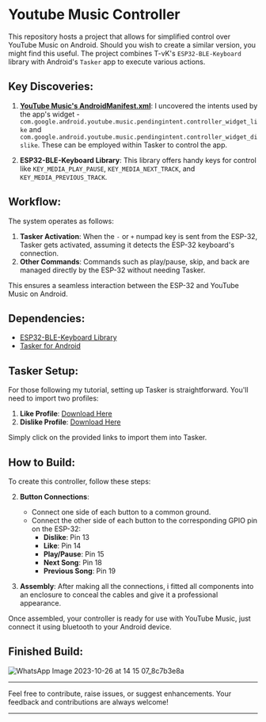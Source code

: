 # Youtube Music Controller

This repository hosts a project that allows for simplified control over YouTube Music on Android. Should you wish to create a similar version, you might find this useful. The project combines T-vK's `ESP32-BLE-Keyboard` library with Android's `Tasker` app to execute various actions.

## Key Discoveries:
1. [**YouTube Music's AndroidManifest.xml**](https://pastebin.com/hZAZ4B8j): I uncovered the intents used by the app's widget - `com.google.android.youtube.music.pendingintent.controller_widget_like` and `com.google.android.youtube.music.pendingintent.controller_widget_dislike`. These can be employed within Tasker to control the app.
   
2. **ESP32-BLE-Keyboard Library**: This library offers handy keys for control like `KEY_MEDIA_PLAY_PAUSE`, `KEY_MEDIA_NEXT_TRACK`, and `KEY_MEDIA_PREVIOUS_TRACK`.

## Workflow:

The system operates as follows:

1. **Tasker Activation**: When the `-` or `+` numpad key is sent from the ESP-32, Tasker gets activated, assuming it detects the ESP-32 keyboard's connection.
2. **Other Commands**: Commands such as play/pause, skip, and back are managed directly by the ESP-32 without needing Tasker.

This ensures a seamless interaction between the ESP-32 and YouTube Music on Android.

## Dependencies:
- [ESP32-BLE-Keyboard Library](https://github.com/T-vK/ESP32-BLE-Keyboard)
- [Tasker for Android](https://play.google.com/store/apps/details?id=net.dinglisch.android.taskerm&hl=en&gl=US)

## Tasker Setup:

For those following my tutorial, setting up Tasker is straightforward. You'll need to import two profiles:

1. **Like Profile**: [Download Here](https://taskernet.com/shares/?user=AS35m8nw28MNvVfgmOBywOnzEZyZSumABPSUoM2%2B5ClQ0jYXGuLQOg3lMLnYZX%2F0Qg%2B0Wz%2BP&id=Profile%3ALike)
2. **Dislike Profile**: [Download Here](https://taskernet.com/shares/?user=AS35m8nw28MNvVfgmOBywOnzEZyZSumABPSUoM2%2B5ClQ0jYXGuLQOg3lMLnYZX%2F0Qg%2B0Wz%2BP&id=Profile%3ADislike)

Simply click on the provided links to import them into Tasker.

## How to Build:

To create this controller, follow these steps:

2. **Button Connections**:
    - Connect one side of each button to a common ground.
    - Connect the other side of each button to the corresponding GPIO pin on the ESP-32:
      - **Dislike**: Pin 13
      - **Like**: Pin 14
      - **Play/Pause**: Pin 15
      - **Next Song**: Pin 18
      - **Previous Song**: Pin 19

3. **Assembly**: After making all the connections, i fitted all components into an enclosure to conceal the cables and give it a professional appearance.

Once assembled, your controller is ready for use with YouTube Music, just connect it using bluetooth to your Android device.

## Finished Build:

![WhatsApp Image 2023-10-26 at 14 15 07_8c7b3e8a](https://github.com/mattestanka/Youtube-Music-Controller/assets/53266220/5dc99bad-ac48-4968-824a-dcc554dbc227)

---

Feel free to contribute, raise issues, or suggest enhancements. Your feedback and contributions are always welcome!

---

